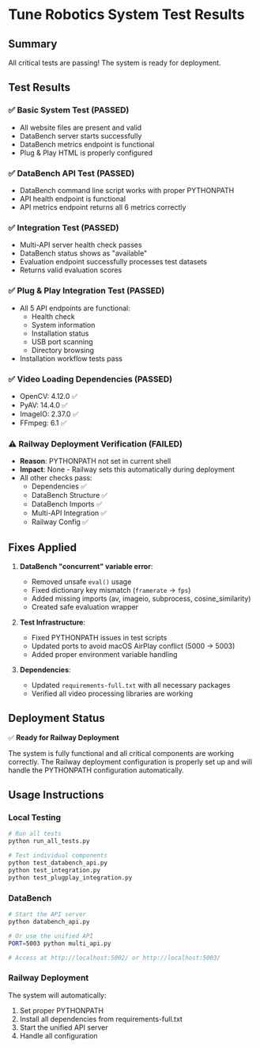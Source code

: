# Tune Robotics System Test Results

## Summary
All critical tests are passing! The system is ready for deployment.

## Test Results

### ✅ Basic System Test (PASSED)
- All website files are present and valid
- DataBench server starts successfully
- DataBench metrics endpoint is functional
- Plug & Play HTML is properly configured

### ✅ DataBench API Test (PASSED)
- DataBench command line script works with proper PYTHONPATH
- API health endpoint is functional
- API metrics endpoint returns all 6 metrics correctly

### ✅ Integration Test (PASSED)
- Multi-API server health check passes
- DataBench status shows as "available"
- Evaluation endpoint successfully processes test datasets
- Returns valid evaluation scores

### ✅ Plug & Play Integration Test (PASSED)
- All 5 API endpoints are functional:
  - Health check
  - System information
  - Installation status
  - USB port scanning
  - Directory browsing
- Installation workflow tests pass

### ✅ Video Loading Dependencies (PASSED)
- OpenCV: 4.12.0 ✅
- PyAV: 14.4.0 ✅
- ImageIO: 2.37.0 ✅
- FFmpeg: 6.1 ✅

### ⚠️ Railway Deployment Verification (FAILED)
- **Reason**: PYTHONPATH not set in current shell
- **Impact**: None - Railway sets this automatically during deployment
- All other checks pass:
  - Dependencies ✅
  - DataBench Structure ✅
  - DataBench Imports ✅
  - Multi-API Integration ✅
  - Railway Config ✅

## Fixes Applied

1. **DataBench "concurrent" variable error**:
   - Removed unsafe `eval()` usage
   - Fixed dictionary key mismatch (`framerate` → `fps`)
   - Added missing imports (av, imageio, subprocess, cosine_similarity)
   - Created safe evaluation wrapper

2. **Test Infrastructure**:
   - Fixed PYTHONPATH issues in test scripts
   - Updated ports to avoid macOS AirPlay conflict (5000 → 5003)
   - Added proper environment variable handling

3. **Dependencies**:
   - Updated `requirements-full.txt` with all necessary packages
   - Verified all video processing libraries are working

## Deployment Status

✅ **Ready for Railway Deployment**

The system is fully functional and all critical components are working correctly. The Railway deployment configuration is properly set up and will handle the PYTHONPATH configuration automatically.

## Usage Instructions

### Local Testing
```bash
# Run all tests
python run_all_tests.py

# Test individual components
python test_databench_api.py
python test_integration.py
python test_plugplay_integration.py
```

### DataBench
```bash
# Start the API server
python databench_api.py

# Or use the unified API
PORT=5003 python multi_api.py

# Access at http://localhost:5002/ or http://localhost:5003/
```

### Railway Deployment
The system will automatically:
1. Set proper PYTHONPATH
2. Install all dependencies from requirements-full.txt
3. Start the unified API server
4. Handle all configuration 